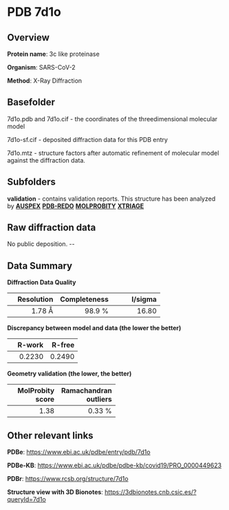 # PDB 7d1o

## Overview

**Protein name**: 3c like proteinase

**Organism**: SARS-CoV-2

**Method**: X-Ray Diffraction



## Basefolder

7d1o.pdb and 7d1o.cif - the coordinates of the threedimensional molecular model

7d1o-sf.cif - deposited diffraction data for this PDB entry

7d1o.mtz - structure factors after automatic refinement of molecular model against the diffraction data.

## Subfolders





**validation** - contains validation reports. This structure has been analyzed by [**AUSPEX**](https://github.com/thorn-lab/coronavirus_structural_task_force/tree/master/pdb/3c_like_proteinase/SARS-CoV-2/7d1o/validation/auspex) [**PDB-REDO**](https://github.com/thorn-lab/coronavirus_structural_task_force/tree/master/pdb/3c_like_proteinase/SARS-CoV-2/7d1o/validation/pdb-redo) [**MOLPROBITY**](https://github.com/thorn-lab/coronavirus_structural_task_force/tree/master/pdb/3c_like_proteinase/SARS-CoV-2/7d1o/validation/molprobity) [**XTRIAGE**](https://github.com/thorn-lab/coronavirus_structural_task_force/blob/master/pdb/3c_like_proteinase/SARS-CoV-2/7d1o/validation/Xtriage_output.log)  



## Raw diffraction data

No public deposition. --<br> 

## Data Summary
**Diffraction Data Quality**

|   | Resolution | Completeness| I/sigma |
|---|-------------:|----------------:|--------------:|
|   |1.78 Å|98.9  %|<img width=50/>16.80|

**Discrepancy between model and data (the lower the better)**

|   | **R-work**| **R-free**   
|---|-------------:|----------------:|           
||  0.2230|  0.2490|

**Geometry validation (the lower, the better)**

|   |**MolProbity<br>score**| **Ramachandran<br>outliers** 
|---|-------------:|----------------:|
||  1.38|  0.33 %|

 

 



## Other relevant links 
**PDBe**:  https://www.ebi.ac.uk/pdbe/entry/pdb/7d1o

**PDBe-KB**: https://www.ebi.ac.uk/pdbe/pdbe-kb/covid19/PRO_0000449623 
 
**PDBr**: https://www.rcsb.org/structure/7d1o 

**Structure view with 3D Bionotes**: https://3dbionotes.cnb.csic.es/?queryId=7d1o

